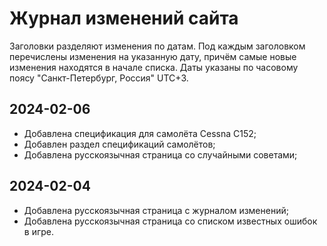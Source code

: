 # Журнал изменений сайта

Заголовки разделяют изменения по датам.
Под каждым заголовком перечислены изменения на указанную дату, причём самые новые изменения находятся в начале списка.
Даты указаны по часовому поясу "Санкт-Петербург, Россия" UTC+3.

## 2024-02-06

* Добавлена спецификация для самолёта Cessna C152;
* Добавлен раздел спецификаций самолётов;
* Добавлена русскоязычная страница со случайными советами;

## 2024-02-04

* Добавлена русскоязычная страница с журналом изменений;
* Добавлена русскоязычная страница со списком известных ошибок в игре.
